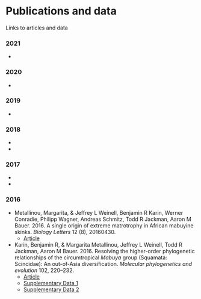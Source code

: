 # Publications and data
 Links to articles and data


### 2021
 - 

### 2020
 - 

### 2019
 - 

### 2018
 - []()
 - []()

### 2017
 - []()
 - []()

### 2016
 - Metallinou, Margarita, & Jeffrey L Weinell, Benjamin R Karin, Werner Conradie, Philipp Wagner, Andreas Schmitz, Todd R Jackman, Aaron M Bauer. 2016. A single origin of extreme matrotrophy in African mabuyine skinks. *Biology Letters* 12 (8), 20160430.
   - [Article](https://github.com/JeffWeinell/publications/raw/main/papers/Metallinou-et-al_2016.pdf)
 - Karin, Benjamin R, & Margarita Metallinou, Jeffrey L Weinell, Todd R Jackman, Aaron M Bauer. 2016. Resolving the higher-order phylogenetic relationships of the circumtropical *Mabuya* group (Squamata: Scincidae): An out-of-Asia diversification. *Molecular phylogenetics and evolution* 102, 220–232.
   - [Article](https://github.com/JeffWeinell/publications/raw/main/papers/Karin-et-al_2016_Mabuya-group.pdf)
   - [Supplementary Data 1](https://github.com/JeffWeinell/publications/raw/main/data/Karin-et-al_2016_SupplementaryData1.pdf)
   - [Supplementary Data 2](https://github.com/JeffWeinell/publications/raw/main/data/Karin-et-al_2016_SupplementaryData2.xlsx)
